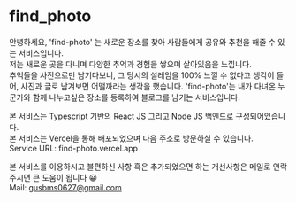 # find_photo

안녕하세요, 'find-photo' 는 새로운 장소를 찾아 사람들에게 공유와 추천을 해줄 수 있는 서비스입니다.  
저는 새로운 곳을 다니며 다양한 추억과 경험을 쌓으며 살아있음을 느낍니다.  
추억들을 사진으로만 남기다보니, 그 당시의 설레임을 100% 느낄 수 없다고 생각이 들어, 사진과 글로 남겨보면 어떨까라는 생각을 했습니다. 'find-photo'는 내가 다녀온 누군가와 함께 나누고싶은 장소를 등록하여 블로그를 남기는 서비스입니다.

본 서비스는 Typescript 기반의 React JS 그리고 Node JS 백엔드로 구성되어있습니다.  
본 서비스는 Vercel을 통해 배포되었으며 다음 주소로 방문하실 수 있습니다.  
Service URL: find-photo.vercel.app

본 서비스를 이용하시고 불편하신 사항 혹은 추가되었으면 하는 개선사항은 메일로 연락주시면 큰 도움이 됩니다 😀  
Mail: gusbms0627@gmail.com
